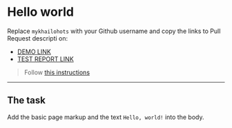 # Hello world
Replace `mykhailohots` with your Github username and copy the links to Pull Request descripti on:
- [DEMO LINK](https://mykhailohots.github.io/layout_hello-world/)
- [TEST REPORT LINK](https://mykhailohots.github.io/layout_hello-world/report/html_report/)

> Follow [this instructions](https://mate-academy.github.io/layout_task-guideline/#how-to-solve-the-layout-tasks-on-github)
___

## The task
Add the basic page markup and the text `Hello, world!` into the body.
